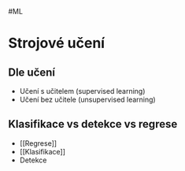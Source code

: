 #ML
# Strojové učení

## Dle učení
- Učení s učitelem (supervised learning)
- Učení bez učitele (unsupervised learning)

## Klasifikace vs detekce vs regrese
- [[Regrese]]
- [[Klasifikace]]
- Detekce
